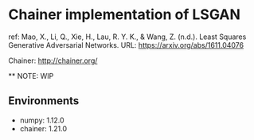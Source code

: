 # Chainer implementation of LSGAN
ref: Mao, X., Li, Q., Xie, H., Lau, R. Y. K., & Wang, Z. (n.d.). Least Squares Generative Adversarial Networks.
URL: https://arxiv.org/abs/1611.04076

Chainer: http://chainer.org/

** NOTE: WIP

## Environments
- numpy: 1.12.0
- chainer: 1.21.0
